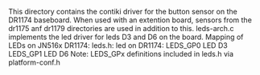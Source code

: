 This directory contains the contiki driver for the button sensor on the DR1174 baseboard.
When used with an extention board, sensors from the dr1175 anf dr1179 directories are used in addition to this.
leds-arch.c implements the led driver for leds D3 and D6 on the board.
Mapping of LEDs on JN516x DR1174:
    leds.h:          led on DR1174:
    LEDS_GP0        LED D3
    LEDS_GP1        LED D6
Note: LEDS_GPx definitions included in leds.h via platform-conf.h
